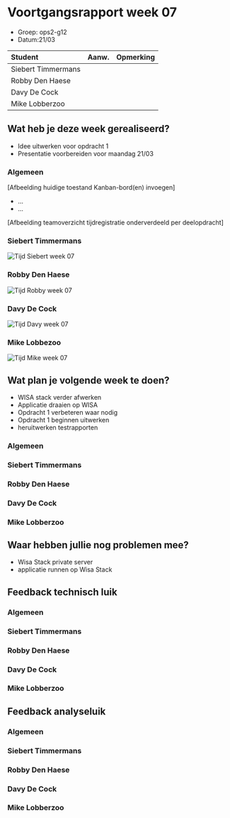 # Voortgangsrapport week 07

* Groep: ops2-g12
* Datum:21/03

| Student  | Aanw. | Opmerking |
| :---     | :---  | :---      |
| Siebert Timmermans |       |           |
| Robby Den Haese |       |           |
| Davy De Cock |       |           |
| Mike Lobberzoo |       |           |

## Wat heb je deze week gerealiseerd?

- Idee uitwerken voor opdracht 1
- Presentatie voorbereiden voor maandag 21/03

### Algemeen

[Afbeelding huidige toestand Kanban-bord(en) invoegen]

* ...
* ...

[Afbeelding teamoverzicht tijdregistratie onderverdeeld per deelopdracht]

### Siebert Timmermans

![Tijd Siebert week 07](https://i.gyazo.com/fe6a0ef392e37c0082128f471653e084.png "Tijd Siebert week 07")


### Robby Den Haese

![Tijd Robby week 07](https://i.gyazo.com/298dd263fba7848b098e750819d5e244.png "Tijd Robby week 07")


### Davy De Cock

![Tijd Davy week 07](http://oi63.tinypic.com/2w5imiw.jpg "Tijd Davy week 07")


### Mike Lobbezoo

![Tijd Mike week 07](http://i66.tinypic.com/2uh0bb8.jpg "Tijd Mike week 07")

## Wat plan je volgende week te doen?

- WISA stack verder afwerken 
- Applicatie draaien op WISA 
- Opdracht 1 verbeteren waar nodig 
- Opdracht 1 beginnen uitwerken 
- heruitwerken testrapporten

### Algemeen
### Siebert Timmermans
### Robby Den Haese 
### Davy De Cock
### Mike Lobberzoo

## Waar hebben jullie nog problemen mee?

* Wisa Stack private server
* applicatie runnen op Wisa Stack

## Feedback technisch luik

### Algemeen

### Siebert Timmermans
### Robby Den Haese 
### Davy De Cock
### Mike Lobberzoo

## Feedback analyseluik

### Algemeen

### Siebert Timmermans
### Robby Den Haese 
### Davy De Cock
### Mike Lobberzoo

